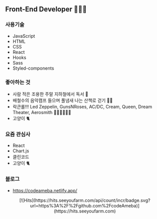 ## Front-End Developer 🧑🏻‍💻
### 사용기술
- JavaScript
- HTML
- CSS
- React
- Hooks
- Sass
- Styled-components

### 좋아하는 것
- 사람 적은 조용한 주말 지하철에서 독서 📖
- 배철수의 음악캠프 들으며 풀냄새 나는 산책로 걷기 🚶🏻
- 락큰롤!!! Led Zeppelin, GunsNRoses, AC/DC, Cream, Queen, Dream Theater, Aerosmith 🤟🏻👨🏻‍🎤🎶
- 고양이 🐈

### 요즘 관심사
- React
- Chart.js
- 클린코드
- 고양이 🐈

### 블로그
- https://codeameba.netlify.app/

<div align=center>
  [![Hits](https://hits.seeyoufarm.com/api/count/incr/badge.svg?url=https%3A%2F%2Fgithub.com%2FcodeAmeba)](https://hits.seeyoufarm.com)
</div>


<!--
**codeAmeba/codeAmeba** is a ✨ _special_ ✨ repository because its `README.md` (this file) appears on your GitHub profile.

Here are some ideas to get you started:

- 🔭 I’m currently working on ...
- 🌱 I’m currently learning ...
- 👯 I’m looking to collaborate on ...
- 🤔 I’m looking for help with ...
- 💬 Ask me about ...
- 📫 How to reach me: ...
- 😄 Pronouns: ...
- ⚡ Fun fact: ...
-->
